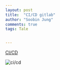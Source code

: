 ```yaml
---
layout: post
title:  "CI/CD gitlab"
author: "Soobin Jung"
comments: true
tags: Tale


---
```


[CI/CD](https://docs.gitlab.com/ee/ci/introduction/index.html)

![ci/cd](https://SoobinJung1013.github.io/images/gitlab_workflow.png)